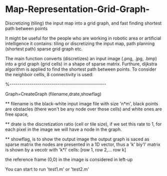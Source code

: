 # Map-Representation-Grid-Graph-

Discretizing (tiling) the input map into a grid graph, and fast finding shortest path between points 

It might be useful for the people who are working in robotic area or artificial intelligence
it contains: tiling or discretizing the input map, path planning (shortest path)
sparse grid graph etc.

 The main function converts (discretizes) an input image (.png, .jpg, .bmp) into a grid
 graph (grid cells) in a shape of sparse matrix. Furthure, dijkstra algorithm is
 applied to find the shortest path between points.
 To consider the neighboir cellls, 8 connectivity is used:
 
%------------------------------------------------

 Graph=CreateGraph (filename,drate,showflag)

 ** filename is the black-white input image file with size 'n*m', black
 points are obstacles (there won't be any node over those cells) and white ones are
 free space,

 ** drate is the discretization ratio (cell or tile size), if we set this rate to 1, for each
 pixel in the image we will have a node in the graph.  

 ** showflag, is to show the output image 
 the output graph is saced as sparse matrix
 the nodes are presented in a 1D vector, thus a 'k' biy'l' matrix is shown by a vecotr with 'k*l' cells: [row 1, row 2,... row k]
 
 the reference frame (0,0) in the image is considered in left-up
 
 
 You can start to run 'test1.m' or 'test2.m'
 
